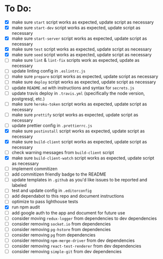 # To Do:

* [x] make sure `start` script works as expected, update script as necessary
* [x] make sure `start-dev` script works as expected, update script as necessary
* [x] make sure `start-server` script works as expected, update script as necessary
* [x] make sure `test` script works as expected, update script as necessary
* [x] make sure `seed` script works as expected, update script as necessary
* [ ] make sure `lint` & `lint-fix` scripts work as expected, update as necessary
* [ ] update linting config in `.eslintrc.js`
* [ ] make sure `prepare` script works as expected, update script as necessary
* [ ] make sure `deploy` script works as expected, update script as necessary
* [ ] update `README.md` with instructions and syntax for `secrets.js`
* [ ] update travis deploy in `.travis.yml` (specifically the node version, postgresql, etc.)
* [ ] make sure `heroku-token` script works as expected, update script as necessary
* [ ] make sure `prettify` script works as expected, update script as necessary
* [ ] update prettier config in `.prettierrc.js`
* [x] make sure `postinstall` script works as expected, update script as necessary
* [x] make sure `build-client` script works as expected, update script as necessary
* [ ] check warning messages from `build-client` script
* [x] make sure `build-client-watch` script works as expected, update script as necessary
* [ ] implement commitizen
* [ ] add commitizen friendly badge to the README
* [ ] update templates in `.github` as you'd like issues to be reported and labeled
* [ ] test and update config in `.editorconfig`
* [ ] add dependabot to this repo and document instructions
* [ ] optimize to pass lighthouse tests
* [x] run npm audit
* [ ] add google auth to the app and document for future use
* [ ] consider moving `redux-logger` from dependencies to dev dependencies
* [ ] consider removing `socket.io` from dependencies
* [ ] consider removing `pg-hstore` from dependencies
* [ ] consider removing `pg` from dependencies
* [ ] consider removing `npm-merge-driver` from dev dependencies
* [ ] consider removing `react-test-renderer` from dev dependencies
* [ ] consider removing `simple-git` from dev dependencies
